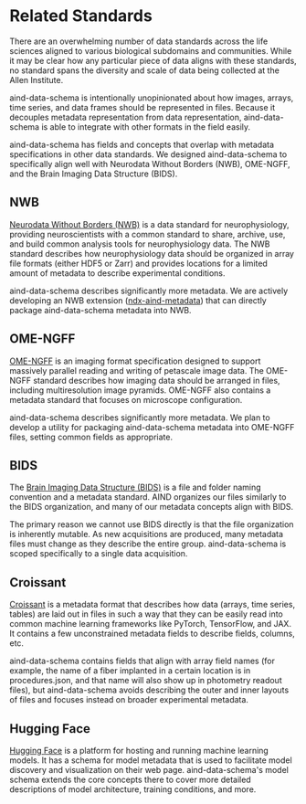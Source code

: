 # Related Standards

There are an overwhelming number of data standards across the life sciences aligned to various biological subdomains and communities. While it may be clear how any particular piece of data aligns with these standards, no standard spans the diversity and scale of data being collected at the Allen Institute.

aind-data-schema is intentionally unopinionated about how images, arrays, time series, and data frames should be represented in files. Because it decouples metadata representation from data representation, aind-data-schema is able to integrate with other formats in the field easily.

aind-data-schema has fields and concepts that overlap with metadata specifications in other data standards. We designed aind-data-schema to specifically align well with Neurodata Without Borders (NWB), OME-NGFF, and the Brain Imaging Data Structure (BIDS).

## NWB

[Neurodata Without Borders (NWB)](https://nwb.org/) is a data standard for neurophysiology, providing neuroscientists with a common standard to share, archive, use, and build common analysis tools for neurophysiology data. The NWB standard describes how neurophysiology data should be organized in array file formats (either HDF5 or Zarr) and provides locations for a limited amount of metadata to describe experimental conditions.

aind-data-schema describes significantly more metadata. We are actively developing an NWB extension ([ndx-aind-metadata](https://github.com/AllenNeuralDynamics/ndx-aind-metadata)) that can directly package aind-data-schema metadata into NWB.

## OME-NGFF

[OME-NGFF](https://ngff.openmicroscopy.org/) is an imaging format specification designed to support massively parallel reading and writing of petascale image data. The OME-NGFF standard describes how imaging data should be arranged in files, including multiresolution image pyramids. OME-NGFF also contains a metadata standard that focuses on microscope configuration.

aind-data-schema describes significantly more metadata. We plan to develop a utility for packaging aind-data-schema metadata into OME-NGFF files, setting common fields as appropriate.

## BIDS

The [Brain Imaging Data Structure (BIDS)](https://bids.neuroimaging.io/) is a file and folder naming convention and a metadata standard. AIND organizes our files similarly to the BIDS organization, and many of our metadata concepts align with BIDS.

The primary reason we cannot use BIDS directly is that the file organization is inherently mutable. As new acquisitions are produced, many metadata files must change as they describe the entire group. aind-data-schema is scoped specifically to a single data acquisition.

## Croissant

[Croissant](https://mlcommons.org/working-groups/data/croissant/) is a metadata format that describes how data (arrays, time series, tables) are laid out in files in such a way that they can be easily read into common machine learning frameworks like PyTorch, TensorFlow, and JAX. It contains a few unconstrained metadata fields to describe fields, columns, etc.

aind-data-schema contains fields that align with array field names (for example, the name of a fiber implanted in a certain location is in procedures.json, and that name will also show up in photometry readout files), but aind-data-schema avoids describing the outer and inner layouts of files and focuses instead on broader experimental metadata.

## Hugging Face

[Hugging Face](https://huggingface.co/) is a platform for hosting and running machine learning models. It has a schema for model metadata that is used to facilitate model discovery and visualization on their web page. aind-data-schema's model schema extends the core concepts there to cover more detailed descriptions of model architecture, training conditions, and more.